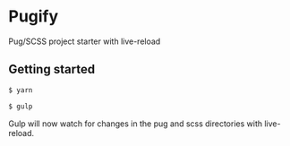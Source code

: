 # Pugify
Pug/SCSS project starter with live-reload

## Getting started

```sh
$ yarn
```

```sh
$ gulp
```

Gulp will now watch for changes in the pug and scss directories with live-reload.
